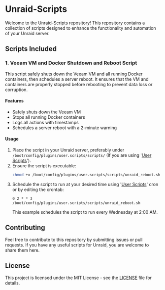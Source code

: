 # Unraid-Scripts

Welcome to the Unraid-Scripts repository! This repository contains a collection of scripts designed to enhance the functionality and automation of your Unraid server.

## Scripts Included

### 1. Veeam VM and Docker Shutdown and Reboot Script

This script safely shuts down the Veeam VM and all running Docker containers, then schedules a server reboot. It ensures that the VM and containers are properly stopped before rebooting to prevent data loss or corruption.

#### Features
- Safely shuts down the Veeam VM
- Stops all running Docker containers
- Logs all actions with timestamps
- Schedules a server reboot with a 2-minute warning

#### Usage
1. Place the script in your Unraid server, preferably under `/boot/config/plugins/user.scripts/scripts/` (If you are using '[User Scripts](https://forums.unraid.net/topic/48286-plugin-ca-user-scripts/)').
2. Ensure the script is executable:
    ```bash
    chmod +x /boot/config/plugins/user.scripts/scripts/unraid_reboot.sh
    ```
3. Schedule the script to run at your desired time using '[User Scripts](https://forums.unraid.net/topic/48286-plugin-ca-user-scripts/)' cron or by editing the crontab:
    ```plaintext
    0 2 * * 3 /boot/config/plugins/user.scripts/scripts/unraid_reboot.sh
    ```
    This example schedules the script to run every Wednesday at 2:00 AM.

## Contributing

Feel free to contribute to this repository by submitting issues or pull requests. If you have any useful scripts for Unraid, you are welcome to share them here.

## License

This project is licensed under the MIT License - see the [LICENSE](LICENSE) file for details.
